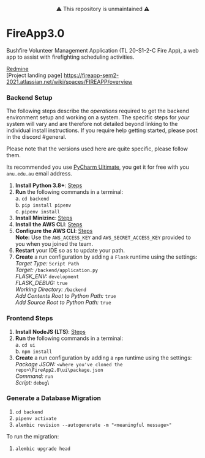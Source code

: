 <p align="center">⚠️ This repository is unmaintained ⚠️</p>

# FireApp3.0

Bushfire Volunteer Management Application (TL 20-S1-2-C Fire App), a web app to assist with firefighting scheduling 
activities.

[Redmine](https://redmine.cecs.anu.edu.au/redmine/projects/bushfire-volunteer-management-application)\
[Project landing page] https://fireapp-sem2-2021.atlassian.net/wiki/spaces/FIREAPP/overview

### Backend Setup

The following steps describe the _operations_ required to get the backend environment setup and working on a system.
The specific steps for _your_ system will vary and are therefore not detailed beyond linking to the individual install
instructions. If  you require help getting started, please post in the discord #general.

Please note that the versions used here are quite specific, please follow them. 

Its recommended you use [PyCharm Ultimate](https://www.jetbrains.com/pycharm/download/), you get it for free with you
`anu.edu.au` email address. 

1. **Install Python 3.8+**: [Steps](https://www.python.org/downloads/)
2. **Run** the following commands in a terminal:\
    a. `cd backend`\
    b. `pip install pipenv`\
    c. `pipenv install`
3. **Install Minizinc**:  [Steps](https://www.minizinc.org/software.html)
4. **Install the AWS CLI**: [Steps](https://docs.aws.amazon.com/cli/latest/userguide/install-cliv2.html)
5. **Configure the AWS CLI**: [Steps](https://docs.aws.amazon.com/cli/latest/userguide/cli-configure-quickstart.html#cli-configure-quickstart-config)\
    **Note:** Use the `AWS_ACCESS_KEY` and `AWS_SECRET_ACCESS_KEY` provided to you when you joined the team. 
6. **Restart** your IDE so as to update your path. 
7. **Create** a run configuration by adding a `Flask` runtime using the settings:\
    _Target Type:_ `Script Path`\
    _Target:_ `/backend/application.py`\
    _FLASK_ENV:_ `development`\
    _FLASK_DEBUG:_ `true`\
    _Working Directory:_ `/backend`\
    _Add Contents Root to Python Path:_ `true`\
    _Add Source Root to Python Path:_ `true` 


### Frontend Steps

1. **Install NodeJS (LTS)**: [Steps](https://nodejs.org/en/download/)
2. **Run** the following commands in a terminal:\
    a. `cd ui`\
    b. `npm install`
3. **Create** a run configuration by adding a `npm` runtime using the settings:\
    _Package JSON:_ `<where you've cloned the repo>\FireApp2.0\ui\package.json`\
    _Command:_ `run`\
    _Script:_ `debug`\


### Generate  a Database Migration
1. `cd backend`
2. `pipenv activate`
3. `alembic revision --autogenerate -m "<meaningful message>"`

To run the migration: 
1. `alembic upgrade head`
